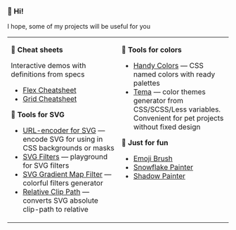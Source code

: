 ### 👋 Hi!

I hope, some of my projects will be useful for you

<table><tr><td valign="top" width="50%">

**📑 Cheat sheets**

Interactive demos with definitions from specs

* [Flex Cheatsheet](https://yoksel.github.io/flex-cheatsheet/)
* [Grid Cheatsheet](https://yoksel.github.io/grid-cheatsheet/)

**📐 Tools for SVG**

* [URL-encoder for SVG](http://yoksel.github.io/url-encoder/) — encode SVG for using in CSS backgrounds or masks
* [SVG Filters](http://yoksel.github.io/svg-filters/) — playground for SVG filters
* [SVG Gradient Map Filter](http://yoksel.github.io/svg-gradient-map/) — colorful  filters generator
* [Relative Clip Path](https://yoksel.github.io/relative-clip-path/) — converts SVG absolute clip-path to relative

</td><td valign="top" width="50%">

**🎨 Tools for colors**

* [Handy Colors](https://yoksel.github.io/handy-colors/) — CSS named colors with ready palettes
* [Tema](https://yoksel.github.io/tema/) — color themes generator from CSS/SCSS/Less variables. Convenient for pet projects without fixed design

**💃 Just for fun**

* [Emoji Brush](https://yoksel.github.io/emoji-brush/)
* [Snowflake Painter](https://yoksel.github.io/snowflake/)
* [Shadow Painter](http://yoksel.github.io/shadowPainter/)

</td></tr></table>
